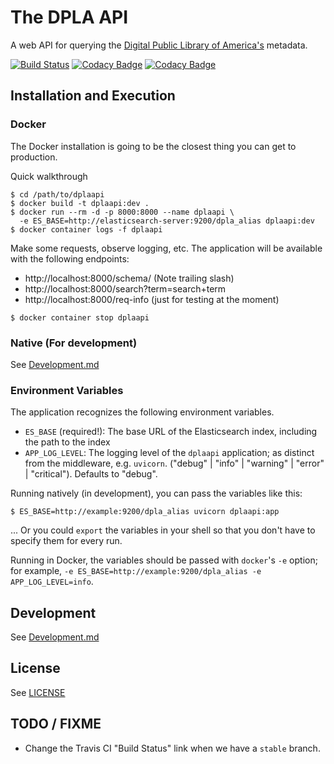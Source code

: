 # The DPLA API

A web API for querying the
[Digital Public Library of America's](https://dp.la/) metadata.

[![Build Status](https://travis-ci.org/dpla/dplaapi.svg?branch=master)](https://travis-ci.org/dpla/dplaapi) [![Codacy Badge](https://api.codacy.com/project/badge/Grade/a8ed2faf8fdd4ce287e8d964aa3a9320)](https://www.codacy.com/project/dpla/dplaapi/dashboard?utm_source=github.com&amp;utm_medium=referral&amp;utm_content=dpla/dplaapi&amp;utm_campaign=Badge_Grade_Dashboard) [![Codacy Badge](https://api.codacy.com/project/badge/Coverage/a8ed2faf8fdd4ce287e8d964aa3a9320)](https://www.codacy.com/project/dpla/dplaapi/dashboard?utm_source=github.com&amp;utm_medium=referral&amp;utm_content=dpla/dplaapi&amp;utm_campaign=Badge_Coverage_Dashboard)

## Installation and Execution

### Docker

The Docker installation is going to be the closest thing you can get to
production.

Quick walkthrough

```
$ cd /path/to/dplaapi
$ docker build -t dplaapi:dev .
$ docker run --rm -d -p 8000:8000 --name dplaapi \
  -e ES_BASE=http://elasticsearch-server:9200/dpla_alias dplaapi:dev
$ docker container logs -f dplaapi
```

Make some requests, observe logging, etc.
The application will be available with the following endpoints:

* http://localhost:8000/schema/  (Note trailing slash)
* http://localhost:8000/search?term=search+term
* http://localhost:8000/req-info  (just for testing at the moment)

```
$ docker container stop dplaapi
```

### Native (For development)

See [Development.md](./Development.md)

### Environment Variables

The application recognizes the following environment variables.

* `ES_BASE` (required!):  The base URL of the Elasticsearch index, including the
  path to the index
* `APP_LOG_LEVEL`: The logging level of the `dplaapi` application; as distinct
  from the middleware, e.g. `uvicorn`.  ("debug" | "info" | "warning" |
  "error" | "critical"). Defaults to "debug".

Running natively (in development), you can pass the variables like this:
```
$ ES_BASE=http://example:9200/dpla_alias uvicorn dplaapi:app
```
... Or you could `export` the variables in your shell so that you don't have to
specify them for every run.

Running in Docker, the variables should be passed with `docker`'s `-e`
option; for example, `-e ES_BASE=http://example:9200/dpla_alias -e
APP_LOG_LEVEL=info`.

## Development

See [Development.md](./Development.md)

## License

See [LICENSE](./LICENSE)

## TODO / FIXME

* Change the Travis CI "Build Status" link when we have a `stable` branch.
